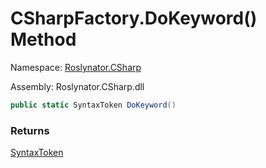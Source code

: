 # CSharpFactory\.DoKeyword\(\) Method

Namespace: [Roslynator.CSharp](../../README.md)

Assembly: Roslynator\.CSharp\.dll

```csharp
public static SyntaxToken DoKeyword()
```

### Returns

[SyntaxToken](https://docs.microsoft.com/en-us/dotnet/api/microsoft.codeanalysis.syntaxtoken)


